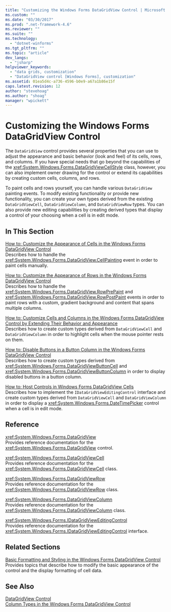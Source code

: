 ```yaml
---
title: "Customizing the Windows Forms DataGridView Control | Microsoft Docs"
ms.custom: ""
ms.date: "03/30/2017"
ms.prod: ".net-framework-4.6"
ms.reviewer: ""
ms.suite: ""
ms.technology: 
  - "dotnet-winforms"
ms.tgt_pltfrm: ""
ms.topic: "article"
dev_langs: 
  - "jsharp"
helpviewer_keywords: 
  - "data grids, customization"
  - "DataGridView control [Windows Forms], customization"
ms.assetid: 01ea5d4c-a736-4596-b0e9-a67a1b86e15f
caps.latest.revision: 12
author: "stevehoag"
ms.author: "shoag"
manager: "wpickett"
---
```

# Customizing the Windows Forms DataGridView Control
The `DataGridView` control provides several properties that you can use to adjust the appearance and basic behavior (look and feel) of its cells, rows, and columns. If you have special needs that go beyond the capabilities of the <xref:System.Windows.Forms.DataGridViewCellStyle> class, however, you can also implement owner drawing for the control or extend its capabilities by creating custom cells, columns, and rows.  
  
 To paint cells and rows yourself, you can handle various `DataGridView` painting events. To modify existing functionality or provide new functionality, you can create your own types derived from the existing `DataGridViewCell`, `DataGridViewColumn`, and `DataGridViewRow` types. You can also provide new editing capabilities by creating derived types that display a control of your choosing when a cell is in edit mode.  
  
## In This Section  
 [How to: Customize the Appearance of Cells in the Windows Forms DataGridView Control](../../../../docs/framework/winforms/controls/how-to-customize-the-appearance-of-cells-in-the-windows-forms-datagridview-control.md)  
 Describes how to handle the <xref:System.Windows.Forms.DataGridView.CellPainting> event in order to paint cells manually.  
  
 [How to: Customize the Appearance of Rows in the Windows Forms DataGridView Control](../../../../docs/framework/winforms/controls/how-to-customize-the-appearance-of-rows-in-the-windows-forms-datagridview-control.md)  
 Describes how to handle the <xref:System.Windows.Forms.DataGridView.RowPrePaint> and <xref:System.Windows.Forms.DataGridView.RowPostPaint> events in order to paint rows with a custom, gradient background and content that spans multiple columns.  
  
 [How to: Customize Cells and Columns in the Windows Forms DataGridView Control by Extending Their Behavior and Appearance](../../../../docs/framework/winforms/controls/how-to-customize-cells-and-columns-in-the-windows-forms-datagridview-control-by-extending-their-behavior-and-appearance.md)  
 Describes how to create custom types derived from `DataGridViewCell` and `DataGridViewColumn` in order to highlight cells when the mouse pointer rests on them.  
  
 [How to: Disable Buttons in a Button Column in the Windows Forms DataGridView Control](../../../../docs/framework/winforms/controls/how-to-disable-buttons-in-a-button-column-in-the-windows-forms-datagridview-control.md)  
 Describes how to create custom types derived from <xref:System.Windows.Forms.DataGridViewButtonCell> and <xref:System.Windows.Forms.DataGridViewButtonColumn> in order to display disabled buttons in a button column.  
  
 [How to: Host Controls in Windows Forms DataGridView Cells](../../../../docs/framework/winforms/controls/how-to-host-controls-in-windows-forms-datagridview-cells.md)  
 Describes how to implement the `IDataGridViewEditingControl` interface and create custom types derived from `DataGridViewCell` and `DataGridViewColumn` in order to display a <xref:System.Windows.Forms.DateTimePicker> control when a cell is in edit mode.  
  
## Reference  
 <xref:System.Windows.Forms.DataGridView>  
 Provides reference documentation for the <xref:System.Windows.Forms.DataGridView> control.  
  
 <xref:System.Windows.Forms.DataGridViewCell>  
 Provides reference documentation for the <xref:System.Windows.Forms.DataGridViewCell> class.  
  
 <xref:System.Windows.Forms.DataGridViewRow>  
 Provides reference documentation for the <xref:System.Windows.Forms.DataGridViewRow> class.  
  
 <xref:System.Windows.Forms.DataGridViewColumn>  
 Provides reference documentation for the <xref:System.Windows.Forms.DataGridViewColumn> class.  
  
 <xref:System.Windows.Forms.IDataGridViewEditingControl>  
 Provides reference documentation for the <xref:System.Windows.Forms.IDataGridViewEditingControl> interface.  
  
## Related Sections  
 [Basic Formatting and Styling in the Windows Forms DataGridView Control](../../../../docs/framework/winforms/controls/basic-formatting-and-styling-in-the-windows-forms-datagridview-control.md)  
 Provides topics that describe how to modify the basic appearance of the control and the display formatting of cell data.  
  
## See Also  
 [DataGridView Control](../../../../docs/framework/winforms/controls/datagridview-control-windows-forms.md)   
 [Column Types in the Windows Forms DataGridView Control](../../../../docs/framework/winforms/controls/column-types-in-the-windows-forms-datagridview-control.md)